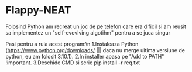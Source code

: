 # Flappy-NEAT
Folosind Python am recreat un joc de pe telefon care era dificil si am reusit sa implementez un "self-evovlving algotihm" pentru a se juca singur

Pasi pentru a rula acest program:\n
  1.Instaleaza Python (https://www.python.org/downloads/ ||| daca nu merge ultima versiune de python, eu am folosit 3.10.1).
  2.In installer apasa pe "Add to PATH" !important.
  3.Deschide CMD si scrie pip install -r req.txt
